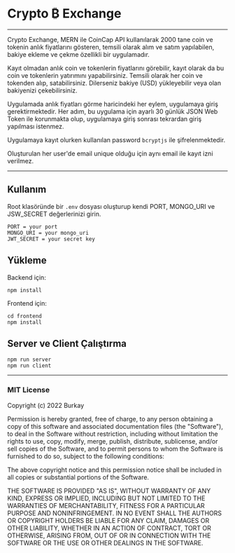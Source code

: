 # Crypto ₿ Exchange
---

Crypto Exchange, MERN ile CoinCap API kullanılarak 2000 tane coin ve tokenin anlık fiyatlarını gösteren, temsili olarak alım ve satım yapılabilen, bakiye ekleme ve çekme özellikli bir uygulamadır. 

Kayıt olmadan anlık coin ve tokenlerin fiyatlarını görebilir, kayıt olarak da bu coin ve tokenlerin yatırımını yapabilirsiniz. Temsili olarak her coin ve tokenden alıp, satabilirsiniz. Dilerseniz bakiye (USD) yükleyebilir veya olan bakiyenizi çekebilirsiniz.

Uygulamada anlık fiyatları görme haricindeki her eylem, uygulamaya giriş gerektirmektedir. Her adım, bu uygulama için ayarlı 30 günlük JSON Web Token ile korunmakta olup, uygulamaya giriş sonrası tekrardan giriş yapılması istenmez.

Uygulamaya kayıt olurken kullanılan password `bcryptjs` ile şifrelenmektedir.

Oluşturulan her user'de email unique olduğu için aynı email ile kayıt izni verilmez.

---

## Kullanım

Root klasöründe bir `.env` dosyası oluşturup kendi PORT, MONGO_URI ve JSW_SECRET değerlerinizi girin.

```
PORT = your port
MONGO_URI = your mongo_uri
JWT_SECRET = your secret key
```

## Yükleme

Backend için:

```
npm install
```

Frontend için:

```
cd frontend
npm install
```

## Server ve Client Çalıştırma

```
npm run server
npm run client
```

---

### MIT License

Copyright (c) 2022 Burkay

Permission is hereby granted, free of charge, to any person obtaining a copy
of this software and associated documentation files (the "Software"), to deal
in the Software without restriction, including without limitation the rights
to use, copy, modify, merge, publish, distribute, sublicense, and/or sell
copies of the Software, and to permit persons to whom the Software is
furnished to do so, subject to the following conditions:

The above copyright notice and this permission notice shall be included in all
copies or substantial portions of the Software.

THE SOFTWARE IS PROVIDED "AS IS", WITHOUT WARRANTY OF ANY KIND, EXPRESS OR
IMPLIED, INCLUDING BUT NOT LIMITED TO THE WARRANTIES OF MERCHANTABILITY,
FITNESS FOR A PARTICULAR PURPOSE AND NONINFRINGEMENT. IN NO EVENT SHALL THE
AUTHORS OR COPYRIGHT HOLDERS BE LIABLE FOR ANY CLAIM, DAMAGES OR OTHER
LIABILITY, WHETHER IN AN ACTION OF CONTRACT, TORT OR OTHERWISE, ARISING FROM,
OUT OF OR IN CONNECTION WITH THE SOFTWARE OR THE USE OR OTHER DEALINGS IN THE
SOFTWARE.

